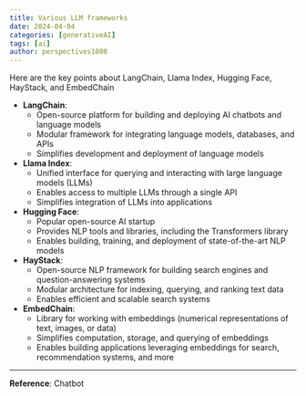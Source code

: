 ```yaml
---
title: Various LLM frameworks
date: 2024-04-04
categories: [generativeAI]
tags: [ai]
author: perspectives1000
---
```


Here are the key points about LangChain, Llama Index, Hugging Face, HayStack, and EmbedChain

- **LangChain**:
    - Open-source platform for building and deploying AI chatbots and language models
    - Modular framework for integrating language models, databases, and APIs
    - Simplifies development and deployment of language models
- **Llama Index**:
    - Unified interface for querying and interacting with large language models (LLMs)
    - Enables access to multiple LLMs through a single API
    - Simplifies integration of LLMs into applications
- **Hugging Face**:
    - Popular open-source AI startup
    - Provides NLP tools and libraries, including the Transformers library
    - Enables building, training, and deployment of state-of-the-art NLP models
- **HayStack**:
    - Open-source NLP framework for building search engines and question-answering systems
    - Modular architecture for indexing, querying, and ranking text data
    - Enables efficient and scalable search systems
- **EmbedChain**:
    - Library for working with embeddings (numerical representations of text, images, or data)
    - Simplifies computation, storage, and querying of embeddings
    - Enables building applications leveraging embeddings for search, recommendation systems, and more
 

---
**Reference**:  Chatbot
